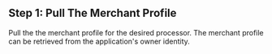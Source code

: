## Step 1: Pull The Merchant Profile

Pull the the merchant profile for the desired processor. The merchant profile 
can be retrieved from the application's owner identity.
